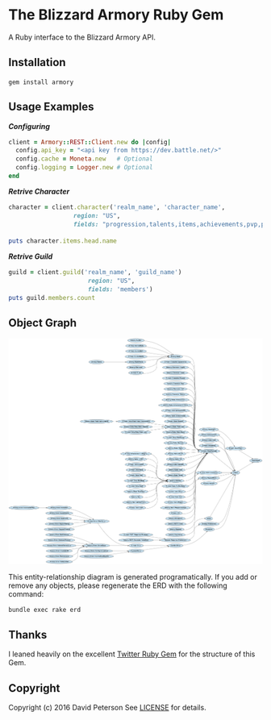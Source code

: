 # The Blizzard Armory Ruby Gem

A Ruby interface to the Blizzard Armory API.

## Installation
    gem install armory

## Usage Examples

***Configuring***

```ruby
client = Armory::REST::Client.new do |config|
  config.api_key = "<api key from https://dev.battle.net/>"
  config.cache = Moneta.new   # Optional
  config.logging = Logger.new # Optional
end
```

***Retrive Character***

```ruby
character = client.character('realm_name', 'character_name',
                  region: "US",
                  fields: "progression,talents,items,achievements,pvp,pets,mounts")

puts character.items.head.name
```

***Retrive Guild***
```ruby
guild = client.guild('realm_name', 'guild_name')
                      region: "US",
                      fields: 'members')
puts guild.members.count
```

## Object Graph
![Entity-relationship diagram][erd]

[erd]: https://github.com/dippysan/armory/blob/master/etc/erd.png?raw=true "Entity-relationship diagram"

This entity-relationship diagram is generated programatically. If you add or
remove any objects, please regenerate the ERD with the following
command:

    bundle exec rake erd


## Thanks
I leaned heavily on the excellent [Twitter Ruby Gem][twitter] for the structure of this Gem.

[twitter]: https://github.com/sferik/twitter

## Copyright
Copyright (c) 2016 David Peterson
See [LICENSE][] for details.

[license]: LICENSE.md
